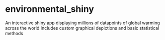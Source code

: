 # environmental_shiny
An interactive shiny app displaying millions of datapoints of global warming across the world
Includes custom graphical depictions and basic statistical methods
